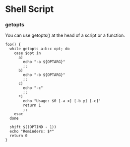 Shell Script
============

### getopts

You can use getopts() at the head of a script or a function.

    foo() {
      while getopts a:b:c opt; do
        case $opt in
          a)
            echo "-a ${OPTARG}"
            ;;
          b)
            echo "-b ${OPTARG}"
            ;;
          c)
            echo "-c"
            ;;
          *)
            echo "Usage: $0 [-a x] [-b y] [-c]"
            return 1
            ;;
        esac
      done
    
      shift $((OPTIND - 1))
      echo "Reminders: $*"
      return 0
    }

